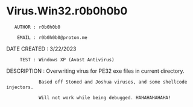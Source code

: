 # Virus.Win32.r0b0h0b0

       AUTHOR : r0b0h0b0                                                                   

        EMAIL : r0b0h0b0@proton.me                                                         

 DATE CREATED : 3/22/2023                                                                  

         TEST : Windows XP (Avast Antivirus)                                                                  

  DESCRIPTION : Overwriting virus for PE32 exe files in current directory.        

                Based off Stoned and Joshua viruses, and some shellcode injectors.

                Will not work while being debugged. HAHAHAHAHAHA! 

